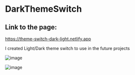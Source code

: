 # DarkThemeSwitch

## Link to the page:

https://theme-switch-dark-light.netlify.app

I created Light/Dark theme switch to use in the future projects 


![image](https://github.com/SebastianK2000/DarkThemeSwitch/assets/127401994/cc558351-e1cd-4206-98a1-9f1318f26f9b)



![image](https://github.com/SebastianK2000/DarkThemeSwitch/assets/127401994/8fe4e566-57af-4e94-af8e-9f40cbf53e29)
